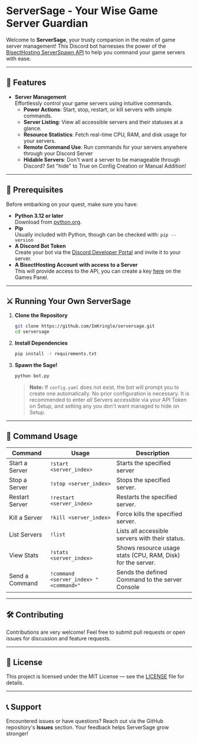 # ServerSage - Your Wise Game Server Guardian

Welcome to **ServerSage**, your trusty companion in the realm of game server management! This Discord bot harnesses the power of the [BisectHosting ServerSpawn API](https://games.bisecthosting.com/docs) to help you command your game servers with ease.

---

## 🌟 Features

- **Server Management**  
  Effortlessly control your game servers using intuitive commands.  
  - **Power Actions**: Start, stop, restart, or kill servers with simple commands.  
  - **Server Listing**: View all accessible servers and their statuses at a glance.  
  - **Resource Statistics**: Fetch real-time CPU, RAM, and disk usage for your servers.
  - **Remote Command Use**: Run commands for your servers anywhere through your Discord Server
  - **Hidable Servers**: Don't want a server to be manageable through Discord? Set "hide" to True on Config Creation or Manual Addition!
---

## 🧙 Prerequisites

Before embarking on your quest, make sure you have:

- **Python 3.12 or later**  
  Download from [python.org](https://www.python.org/downloads/).  
- **Pip**  
  Usually included with Python, though can be checked with: `pip --version`
- **A Discord Bot Token**  
  Create your bot via the [Discord Developer Portal](https://discord.com/developers/applications) and invite it to your server.  
- **A BisectHosting Account with access to a Server**  
  This will provide access to the API, you can create a key [here](https://games.bisecthosting.com/account/api) on the Games Panel.

---

## ⚔️ Running Your Own ServerSage

1. **Clone the Repository**

    ```bash
    git clone https://github.com/ImKringle/serversage.git
    cd serversage
    ```

2. **Install Dependencies**

    ```bash
    pip install -r requirements.txt
    ```

3. **Spawn the Sage!**

    ```bash
    python bot.py
    ```

    > **Note:** If `config.yaml` does not exist, the bot will prompt you to create one automatically. No prior configuration is necessary.
    It is recommended to enter *all* Servers accessible via your API Token on Setup, and setting any you don't want managed to hide on Setup.
---

## 📜 Command Usage

| Command        | Usage                                | Description                                                |
|----------------|--------------------------------------|------------------------------------------------------------|
| Start a Server | `!start <server_index>`              | Starts the specified server                                |
| Stop a Server  | `!stop <server_index>`               | Stops the specified server.                                |
| Restart Server | `!restart <server_index>`            | Restarts the specified server.                             |
| Kill a Server  | `!kill <server_index>`               | Force kills the specified server.                          |
| List Servers   | `!list`                              | Lists all accessible servers with their status.            |
| View Stats     | `!stats <server_index>`              | Shows resource usage stats (CPU, RAM, Disk) for the server. |
| Send a Command | `!command <server_index> "<command>"` | Sends the defined Command to the server Console            |

---

## 🛠️ Contributing

Contributions are very welcome! Feel free to submit pull requests or open issues for discussion and feature requests.

---

## 📄 License

This project is licensed under the MIT License — see the [LICENSE](LICENSE) file for details.

---

## 📞 Support

Encountered issues or have questions? Reach out via the GitHub repository's **Issues** section. Your feedback helps ServerSage grow stronger!
